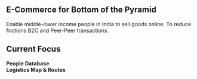 ## E-Commerce for Bottom of the Pyramid 
Enable middle-lower income people in India to sell goods online. To reduce frictions B2C and Peer-Peer transactions. 

## Current Focus 
**People Database** </br>
**Logistics Map & Routes** </br>


